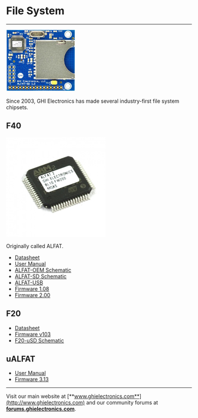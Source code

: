 # File System
---
![F40 Board](images/f40-board-noborder.jpg)

Since 2003, GHI Electronics has made several industry-first file system chipsets.

## F40
![F40](images/f40.jpg)

Originally called ALFAT.

* [Datasheet](http://files.ghielectronics.com/downloads/Documents/Datasheets/F40%20Datasheet.pdf)
* [User Manual](http://files.ghielectronics.com/downloads/Documents/Manuals/Filesystem%20User%20Manual.pdf)
* [ALFAT-OEM Schematic](http://files.ghielectronics.com/downloads/Schematics/FileSystem/ALFAT%20OEM%20Board%20Schematic.pdf)
* [ALFAT-SD Schematic](http://files.ghielectronics.com/downloads/Schematics/FileSystem/ALFAT%20SD%20Board%20Schematic.pdf)
* [ALFAT-USB](http://files.ghielectronics.com/downloads/Schematics/FileSystem/ALFAT%20USB%20Board%20Schematic.pdf)
* [Firmware 1.08](http://files.ghielectronics.com/downloads/ALFAT/Firmwares/ALFAT%20Firmware%20v1.0.8.ghi)
* [Firmware 2.00](http://files.ghielectronics.com/downloads/ALFAT/Firmwares/ALFAT%20Firmware%20v2.0.0.ghi)


## F20
* [Datasheet](http://files.ghielectronics.com/downloads/Documents/Datasheets/F20%20Datasheet.pdf)
* [Firmware v103](http://files.ghielectronics.com/downloads/ALFAT/Firmwares/F20%20Firmware%20v1.0.3.ghi)
* [F20-uSD Schematic](http://files.ghielectronics.com/downloads/Schematics/FileSystem/F20%20uSD%20Schematic.pdf)

## uALFAT
* [User Manual](http://files.ghielectronics.com/downloads/Documents/Manuals/uALFAT%20User%20Manual.pdf)
* [Firmware 3.13](http://files.ghielectronics.com/downloads/ALFAT/Firmwares/uALFAT%20Firmware%20v3.13.ghi)

***

Visit our main website at [**www.ghielectronics.com**](http://www.ghielectronics.com) and our community forums at [**forums.ghielectronics.com**](https://forums.ghielectronics.com/).
